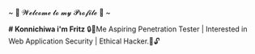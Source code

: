 ~ 🐉 𝓦𝓮𝓵𝓬𝓸𝓶𝓮 𝓽𝓸 𝓶𝔂 𝓟𝓻𝓸𝓯𝓲𝓵𝓮 🦖 ~



**# Konnichiwa i'm Fritz**
🔒👾Me Aspiring Penetration Tester | Interested in Web Application Security | Ethical Hacker.🤖🔓
